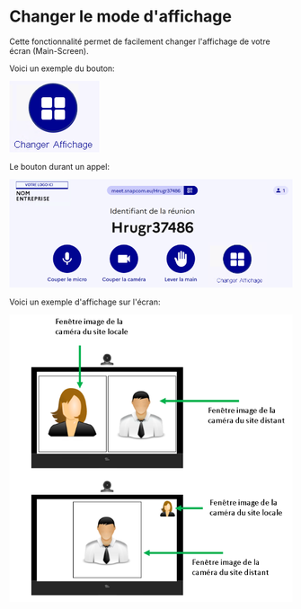 # Changer le mode d'affichage

Cette fonctionnalité permet de facilement changer l'affichage de votre écran (Main-Screen).

Voici un exemple du bouton:

![image](./images/bouton-affichage.png)

Le bouton durant un appel:

![image](./images/changer-affichage-1.png "Changer le mode d'affichage")


Voici un exemple d'affichage sur l'écran:


![image](./images/affichage-ecran.png)